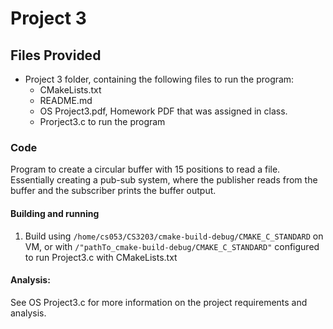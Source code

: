 # Project 3
## Files Provided
- Project 3 folder, containing the following files to run the program:
    - CMakeLists.txt
    - README.md
    - OS Project3.pdf, Homework PDF that was assigned in class. 
    - Prorject3.c to run the program

### Code
Program to create a circular buffer with 15 positions to read a file. Essentially creating a pub-sub system, where the publisher reads from the buffer and the subscriber prints the buffer output.

#### Building and running 
1) Build using `/home/cs053/CS3203/cmake-build-debug/CMAKE_C_STANDARD` on VM, 
or with `/"pathTo_cmake-build-debug/CMAKE_C_STANDARD"` configured to run Project3.c with CMakeLists.txt

#### Analysis: 
See OS Project3.c for more information on the project requirements and analysis.